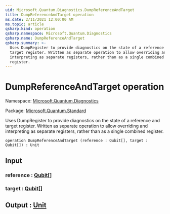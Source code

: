 ```yaml
---
uid: Microsoft.Quantum.Diagnostics.DumpReferenceAndTarget
title: DumpReferenceAndTarget operation
ms.date: 2/11/2021 12:00:00 AM
ms.topic: article
qsharp.kind: operation
qsharp.namespace: Microsoft.Quantum.Diagnostics
qsharp.name: DumpReferenceAndTarget
qsharp.summary: >-
  Uses DumpRegister to provide diagnostics on the state of a reference and
  target register. Written as separate operation to allow overriding and
  interpreting as separate registers, rather than as a single combined
  register.
---
```


# DumpReferenceAndTarget operation

Namespace: [Microsoft.Quantum.Diagnostics](xref:Microsoft.Quantum.Diagnostics)

Package: [Microsoft.Quantum.Standard](https://nuget.org/packages/Microsoft.Quantum.Standard)


Uses DumpRegister to provide diagnostics on the state of a reference andtarget register. Written as separate operation to allow overriding andinterpreting as separate registers, rather than as a single combinedregister.

```qsharp
operation DumpReferenceAndTarget (reference : Qubit[], target : Qubit[]) : Unit
```


## Input

### reference : [Qubit](xref:microsoft.quantum.lang-ref.qubit)[]




### target : [Qubit](xref:microsoft.quantum.lang-ref.qubit)[]





## Output : [Unit](xref:microsoft.quantum.lang-ref.unit)

